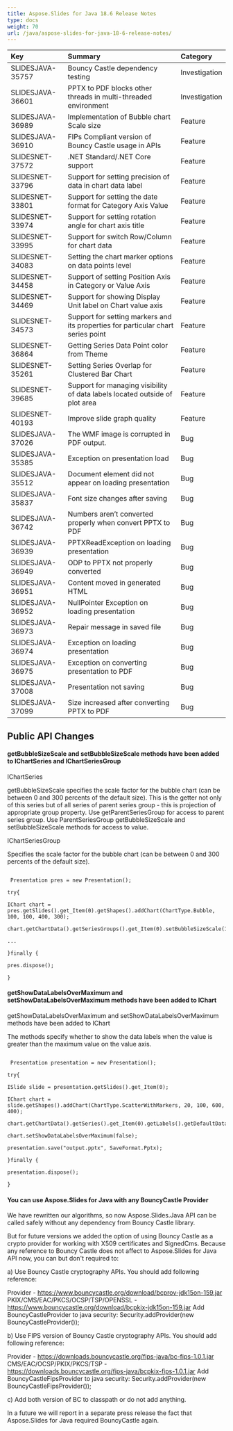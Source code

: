 ```yaml
---
title: Aspose.Slides for Java 18.6 Release Notes
type: docs
weight: 70
url: /java/aspose-slides-for-java-18-6-release-notes/
---
```


|**Key**|**Summary**|**Category**|
| :- | :- | :- |
|SLIDESJAVA-35757|Bouncy Castle dependency testing|Investigation|
|SLIDESJAVA-36601|PPTX to PDF blocks other threads in multi-threaded environment|Investigation|
|SLIDESJAVA-36989|Implementation of Bubble chart Scale size|Feature|
|SLIDESJAVA-36910|FIPs Compliant version of Bouncy Castle usage in APIs|Feature|
|SLIDESNET-37572|.NET Standard/.NET Core support|Feature|
|SLIDESNET-33796|Support for setting precision of data in chart data label|Feature|
|SLIDESNET-33801|Support for setting the date format for Category Axis Value|Feature|
|SLIDESNET-33974|Support for setting rotation angle for chart axis title|Feature|
|SLIDESNET-33995|Support for switch Row/Column for chart data|Feature|
|SLIDESNET-34083|Setting the chart marker options on data points level|Feature|
|SLIDESNET-34458|Support of setting Position Axis in Category or Value Axis|Feature|
|SLIDESNET-34469|Support for showing Display Unit label on Chart value axis|Feature|
|SLIDESNET-34573|Support for setting markers and its properties for particular chart series point|Feature|
|SLIDESNET-36864|Getting Series Data Point color from Theme|Feature|
|SLIDESNET-35261|Setting Series Overlap for Clustered Bar Chart|Feature|
|SLIDESNET-39685|Support for managing visibility of data labels located outside of plot area|Feature|
|SLIDESNET-40193|Improve slide graph quality|Feature|
|SLIDESJAVA-37026|The WMF image is corrupted in PDF output.|Bug|
|SLIDESJAVA-35385|Exception on presentation load|Bug|
|SLIDESJAVA-35512|Document element did not appear on loading presentation|Bug|
|SLIDESJAVA-35837|Font size changes after saving|Bug|
|SLIDESJAVA-36742|Numbers aren’t converted properly when convert PPTX to PDF|Bug|
|SLIDESJAVA-36939|PPTXReadException on loading presentation|Bug|
|SLIDESJAVA-36949|ODP to PPTX not properly converted|Bug|
|SLIDESJAVA-36951|Content moved in generated HTML|Bug|
|SLIDESJAVA-36952|NullPointer Exception on loading presentation|Bug|
|SLIDESJAVA-36973|Repair message in saved file|Bug|
|SLIDESJAVA-36974|Exception on loading presentation|Bug|
|SLIDESJAVA-36975|Exception on converting presentation to PDF|Bug|
|SLIDESJAVA-37008|Presentation not saving|Bug|
|SLIDESJAVA-37099|Size increased after converting PPTX to PDF|Bug|
## **Public API Changes**
#### **getBubbleSizeScale and setBubbleSizeScale methods have been added to IChartSeries and IChartSeriesGroup**
IChartSeries

getBubbleSizeScale specifies the scale factor for the bubble chart (can be between 0 and 300 percents of the default size). This is the getter not only of this series but of all series of parent series group - this is projection of appropriate group property. Use getParentSeriesGroup for access to parent series group. Use ParentSeriesGroup getBubbleSizeScale and setBubbleSizeScale methods for access to value.

IChartSeriesGroup

Specifies the scale factor for the bubble chart (can be between 0 and 300 percents of the default size).

```

 Presentation pres = new Presentation();

try{

IChart chart = pres.getSlides().get_Item(0).getShapes().addChart(ChartType.Bubble, 100, 100, 400, 300);

chart.getChartData().getSeriesGroups().get_Item(0).setBubbleSizeScale(150);

...

}finally {

pres.dispose();

}

```
#### **getShowDataLabelsOverMaximum and setShowDataLabelsOverMaximum methods have been added to IChart**
getShowDataLabelsOverMaximum and setShowDataLabelsOverMaximum methods have been added to IChart

The methods specify whether to show the data labels when the value is greater than the maximum value on the value axis.

```

 Presentation presentation = new Presentation();

try{

ISlide slide = presentation.getSlides().get_Item(0);

IChart chart = slide.getShapes().addChart(ChartType.ScatterWithMarkers, 20, 100, 600, 400);

chart.getChartData().getSeries().get_Item(0).getLabels().getDefaultDataLabelFormat().setShowValue(true);

chart.setShowDataLabelsOverMaximum(false);

presentation.save("output.pptx", SaveFormat.Pptx);

}finally {

presentation.dispose();

}

```
#### **You can use Aspose.Slides for Java with any BouncyCastle Provider**
We have rewritten our algorithms, so now Aspose.Slides.Java API can be called safely without any dependency from Bouncy Castle library.

But for future versions we added the option of using Bouncy Castle as a crypto provider for working with X509 certificates and SignedCms.
Because any reference to Bouncy Castle does not affect to Aspose.Slides for Java API now, you can but don't required to:

a) Use Bouncy Castle cryptography APIs.
You should add following reference:

Provider - <https://www.bouncycastle.org/download/bcprov-jdk15on-159.jar>
PKIX/CMS/EAC/PKCS/OCSP/TSP/OPENSSL - <https://www.bouncycastle.org/download/bcpkix-jdk15on-159.jar>
Add BouncyCastleProvider to java security:
Security.addProvider(new BouncyCastleProvider());

b) Use FIPS version of Bouncy Castle cryptography APIs.
You should add following reference:

Provider - <https://downloads.bouncycastle.org/fips-java/bc-fips-1.0.1.jar>
CMS/EAC/OCSP/PKIX/PKCS/TSP - <https://downloads.bouncycastle.org/fips-java/bcpkix-fips-1.0.1.jar>
Add BouncyCastleFipsProvider to java security:
Security.addProvider(new BouncyCastleFipsProvider());

c) Add both version of BC to classpath or do not add anything.

In a future we will report in a separate press release the fact that Aspose.Slides for Java required BouncyCastle again.
